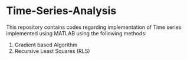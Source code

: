 # Time-Series-Analysis
This repository contains codes regarding implementation of Time series implemented using MATLAB using the following methods:

1) Gradient based Algorithm
2) Recursive Least Squares (RLS)
